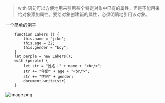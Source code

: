 >  with 语句可以方便地用来引用某个特定对象中已有的属性，但是不能用来给对象添加属性。要给对象创建新的属性，必须明确地引用该对象。  

一个简单的例子

```
    function Lakers () {
        this.name = 'jike';
        this.age = 22;
        this.gender = "boy";
    }
    let perple = new Lakers();
    with (perple) {
        let str = "姓名：" + name + "<br/>";
        str += "年龄" + age + "<br/>";
        str += "性别" + gender;
        document.write(str)
    }

```


![image.png](http://upload-images.jianshu.io/upload_images/2941543-26b192728cd8dec1.png?imageMogr2/auto-orient/strip%7CimageView2/2/w/1240)
